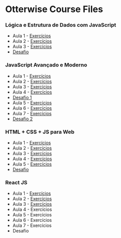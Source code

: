 # Otterwise Course Files

### Lógica e Estrutura de Dados com JavaScript
- Aula 1 - [Exercícios](https://github.com/PauloHFS/otterwise-course-files/blob/main/L%C3%B3gica%20e%20Estrutura%20de%20Dados%20com%20JavaScript/ex_aula_01.js)
- Aula 2 - [Exercícios](https://github.com/PauloHFS/otterwise-course-files/blob/main/L%C3%B3gica%20e%20Estrutura%20de%20Dados%20com%20JavaScript/ex_aula_02.js)
- Aula 3 - [Exercícios](https://github.com/PauloHFS/otterwise-course-files/blob/main/L%C3%B3gica%20e%20Estrutura%20de%20Dados%20com%20JavaScript/ex_aula_03.js)
- [Desafio](https://github.com/PauloHFS/otterwise-course-files/blob/main/L%C3%B3gica%20e%20Estrutura%20de%20Dados%20com%20JavaScript/desafio.js)

### JavaScript Avançado e Moderno
- Aula 1 - [Exercícios](https://github.com/PauloHFS/otterwise-course-files/blob/main/JavaScrip%20Avan%C3%A7ado%20e%20Moderno/ex_aula_01.js)
- Aula 2 - [Exercícios](https://github.com/PauloHFS/otterwise-course-files/blob/main/JavaScrip%20Avan%C3%A7ado%20e%20Moderno/ex_aula_02.js)
- Aula 3 - [Exercícios](https://github.com/PauloHFS/otterwise-course-files/blob/main/JavaScrip%20Avan%C3%A7ado%20e%20Moderno/ex_aula_03.js)
- Aula 4 - [Exercícios](https://github.com/PauloHFS/otterwise-course-files/blob/main/JavaScrip%20Avan%C3%A7ado%20e%20Moderno/ex_aula_04.js)
- [Desafio 1](https://github.com/PauloHFS/otterwise-course-files/blob/main/JavaScrip%20Avan%C3%A7ado%20e%20Moderno/desafio1.js)
- Aula 5 - [Exercícios](https://github.com/PauloHFS/otterwise-course-files/blob/main/JavaScrip%20Avan%C3%A7ado%20e%20Moderno/ex_aula_05.js)
- Aula 6 - [Exercícios](https://github.com/PauloHFS/otterwise-course-files/blob/main/JavaScrip%20Avan%C3%A7ado%20e%20Moderno/ex_aula_06.js)
- Aula 7 - [Exercícios](https://github.com/PauloHFS/otterwise-course-files/tree/main/JavaScrip%20Avan%C3%A7ado%20e%20Moderno/ex_aula_07)
- [Desafio 2](https://github.com/PauloHFS/otterwise-course-files/tree/main/JavaScrip%20Avan%C3%A7ado%20e%20Moderno/desafio2)

### HTML + CSS + JS para Web
- Aula 1 - [Exercícios](https://github.com/PauloHFS/otterwise-course-files/blob/main/HTML%20%2B%20CSS%20%2B%20JS%20para%20Web/ex_aula_01.html)
- Aula 2 - [Exercícios](https://github.com/PauloHFS/otterwise-course-files/tree/main/HTML%20%2B%20CSS%20%2B%20JS%20para%20Web/ex_aula_02)
- Aula 3 - [Exercícios](https://github.com/PauloHFS/otterwise-course-files/tree/main/HTML%20%2B%20CSS%20%2B%20JS%20para%20Web/ex_aula_03)
- Aula 4 - [Exercícios](https://github.com/PauloHFS/otterwise-course-files/tree/main/HTML%20%2B%20CSS%20%2B%20JS%20para%20Web/ex_aula_04)
- Aula 5 - [Exercícios](https://github.com/PauloHFS/otterwise-course-files/tree/main/HTML%20%2B%20CSS%20%2B%20JS%20para%20Web/ex_aula_05)
- [Desafio](https://github.com/PauloHFS/otterwise-course-files/tree/main/HTML%20%2B%20CSS%20%2B%20JS%20para%20Web/desafio)

### React JS
- Aula 1 - [Exercícios](https://github.com/PauloHFS/otterwise-course-files/tree/main/React%20JS/projeto-aula01)
- Aula 2 - [Exercícios](https://github.com/PauloHFS/otterwise-course-files/tree/main/React%20JS/projeto-aula02)
- Aula 3 - [Exercícios](https://github.com/PauloHFS/otterwise-course-files/tree/main/React%20JS/projeto-aula03)
- Aula 4 - Exercícios
- Aula 5 - Exercícios
- Aula 6 - Exercícios
- Aula 7 - Exercícios
- Desafio
